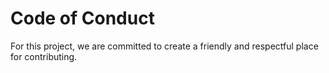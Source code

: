 # Code of Conduct
For this project, we are committed to create a friendly and respectful place for contributing. 
